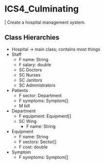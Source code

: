 # ICS4_Culminating
| Create a hospital management system.
## Class Hierarchies
* Hospital -> main class; contains most things
* Staff
	* F name: String
	* F salary: double
	* SC Doctors
	* SC Nurses
	* SC Janitors
	* SC Administrators
* Patients
	* F sector: Department
	* F symptoms: Symptom[]
	* M bill
* Department
	* F equipment: Equipment[]
	* SC Wing
		* F name: String
* Equipment
	* F name: String
	* F sectors: Sector[]
	* F cost: double
* Symptom
	* F symptoms: Symptom[]